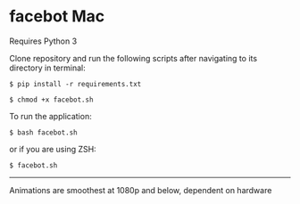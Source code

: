 # facebot Mac

Requires Python 3

Clone repository and run the following scripts after navigating to its directory in terminal:

`$ pip install -r requirements.txt`

`$ chmod +x facebot.sh`

To run the application:

`$ bash facebot.sh`

or if you are using ZSH:

`$ facebot.sh`

--------------------------------------------------------------------------------------------

Animations are smoothest at 1080p and below, dependent on hardware
